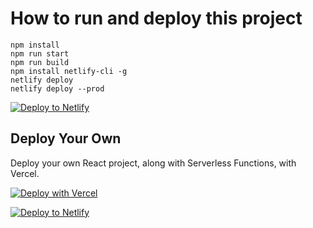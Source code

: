 

# How to run and deploy this project

```
npm install
npm run start
npm run build
npm install netlify-cli -g
netlify deploy
netlify deploy --prod
```

[![Deploy to Netlify](https://www.netlify.com/img/deploy/button.svg)](https://app.netlify.com/start/deploy?repository=https://github.com/clickonrefresh/web-templates-for-spline.design)

## Deploy Your Own

Deploy your own React project, along with Serverless Functions, with Vercel.

[![Deploy with Vercel](https://vercel.com/button)](https://vercel.com/new/clone?repository-url=https://github.com/vercel/vercel/tree/main/examples/create-react-app-functions&template=create-react-app)

[![Deploy to Netlify](https://www.netlify.com/img/deploy/button.svg)](https://app.netlify.com/start/deploy?repository=https://github.com/clickonrefresh/web-templates-for-spline.design)
